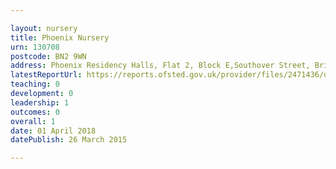 ```yaml
---

layout: nursery
title: Phoenix Nursery
urn: 130708
postcode: BN2 9WN
address: Phoenix Residency Halls, Flat 2, Block E,Southover Street, Brighton, East Sussex, BN2 9WN
latestReportUrl: https://reports.ofsted.gov.uk/provider/files/2471436/urn/130708.pdf
teaching: 0
development: 0
leadership: 1
outcomes: 0
overall: 1
date: 01 April 2018 
datePublish: 26 March 2015

---
```

